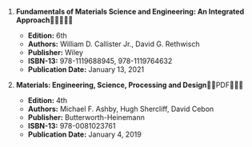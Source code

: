 1. **Fundamentals of Materials Science and Engineering: An Integrated Approach**🚨🚨🚨🚨🚨
   - **Edition:** 6th
   - **Authors:** William D. Callister Jr., David G. Rethwisch
   - **Publisher:** Wiley
   - **ISBN-13:** 978-1119688945, 978-1119764632
   - **Publication Date:** January 13, 2021

2. **Materials: Engineering, Science, Processing and Design**🚨🚨PDF🚨🚨🚨
   - **Edition:** 4th
   - **Authors:** Michael F. Ashby, Hugh Shercliff, David Cebon
   - **Publisher:** Butterworth-Heinemann
   - **ISBN-13:** 978-0081023761
   - **Publication Date:** January 4, 2019
